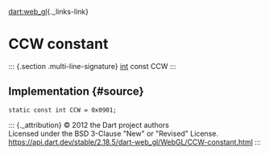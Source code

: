 [dart:web\_gl](../../dart-web_gl/dart-web_gl-library){._links-link}

CCW constant
============

::: {.section .multi-line-signature}
[int](../../dart-core/int-class) const CCW
:::

Implementation {#source}
--------------

``` {.language-dart data-language="dart"}
static const int CCW = 0x0901;
```

::: {._attribution}
© 2012 the Dart project authors\
Licensed under the BSD 3-Clause \"New\" or \"Revised\" License.\
<https://api.dart.dev/stable/2.18.5/dart-web_gl/WebGL/CCW-constant.html>
:::
